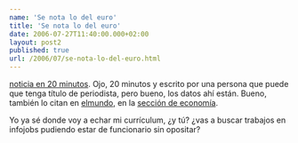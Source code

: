 ```yaml
---
name: 'Se nota lo del euro'
title: 'Se nota lo del euro'
date: 2006-07-27T11:40:00.000+02:00
layout: post2
published: true
url: /2006/07/se-nota-lo-del-euro.html
---
```


[noticia en 20 minutos](http://www.20minutos.es/noticia/145312/0/resultados/empresas/junio/). Ojo, 20 minutos y escrito por una persona que puede que tenga título de periodista, pero bueno, los datos ahí están. Bueno, también lo citan en [elmundo](http://elmundo.es/mundodinero/2006/07/27/economia/1153981316.html), en la [sección de economía](http://elmundo.es/mundodinero/index.html).  
  
Yo ya sé donde voy a echar mi currículum, ¿y tú? ¿vas a buscar trabajos en infojobs pudiendo estar de funcionario sin opositar?